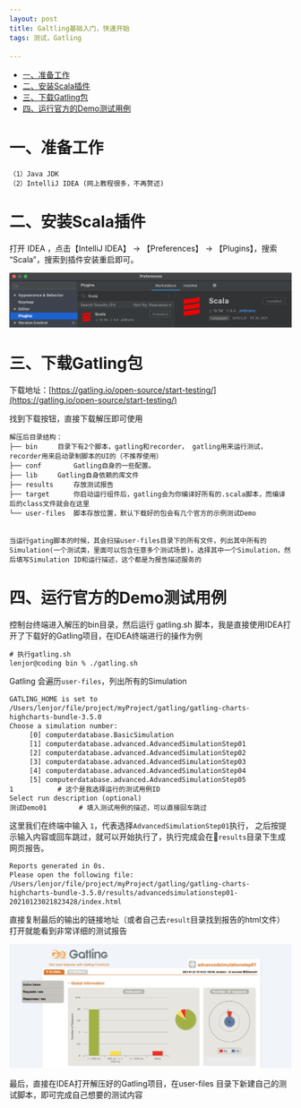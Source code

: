 ```yaml
---
layout: post
title: Galtling基础入门，快速开始
tags: 测试，Gatling  

---
```


<!-- TOC -->

- [一、准备工作](#一准备工作)
- [二、安装Scala插件](#二安装scala插件)
- [三、下载Gatling包](#三下载gatling包)
- [四、运行官方的Demo测试用例](#四运行官方的demo测试用例)

<!-- /TOC -->
# 一、准备工作

```
（1）Java JDK
（2）IntelliJ IDEA (网上教程很多，不再赘述)
```

# 二、安装Scala插件

打开 IDEA ，点击【IntelliJ IDEA】 -> 【Preferences】 -> 【Plugins】，搜索 “Scala”，搜索到插件安装重启即可。

![](/images/posts/myBlog/2021-01-22-Gatling-Getting-Started-01.png)



# 三、下载Gatling包

下载地址：[https://gatling.io/open-source/start-testing/](https://gatling.io/open-source/start-testing/)

找到下载按钮，直接下载解压即可使用

```
解压后目录结构：
├── bin		目录下有2个脚本，gatling和recorder， gatling用来运行测试， recorder用来启动录制脚本的UI的（不推荐使用）
├── conf		Gatling自身的一些配置。
├── lib		Gatling自身依赖的库文件
├── results		存放测试报告
├── target		你启动运行组件后，gatling会为你编译好所有的.scala脚本，而编译后的class文件就会在这里
└── user-files	脚本存放位置，默认下载好的包会有几个官方的示例测试Demo


当运行gating脚本的时候，其会扫描user-files目录下的所有文件，列出其中所有的Simulation(一个测试类，里面可以包含任意多个测试场景)。选择其中一个Simulation，然后填写Simulation ID和运行描述，这个都是为报告描述服务的
```

# 四、运行官方的Demo测试用例

控制台终端进入解压的bin目录，然后运行 gatling.sh 脚本，我是直接使用IDEA打开了下载好的Gatling项目，在IDEA终端进行的操作为例

```
# 执行gatling.sh
lenjor@coding bin % ./gatling.sh
```

Gatling 会遍历`user-files`，列出所有的Simulation

```
GATLING_HOME is set to /Users/lenjor/file/project/myProject/gatling/gatling-charts-highcharts-bundle-3.5.0
Choose a simulation number:
     [0] computerdatabase.BasicSimulation
     [1] computerdatabase.advanced.AdvancedSimulationStep01
     [2] computerdatabase.advanced.AdvancedSimulationStep02
     [3] computerdatabase.advanced.AdvancedSimulationStep03
     [4] computerdatabase.advanced.AdvancedSimulationStep04
     [5] computerdatabase.advanced.AdvancedSimulationStep05
1			# 这个是我选择运行的测试用例ID
Select run description (optional)
测试Demo01		# 填入测试用例的描述，可以直接回车跳过
```

这里我们在终端中输入 `1`，代表选择`AdvancedSimulationStep01`执行，
之后按提示输入内容或回车跳过，就可以开始执行了，执行完成会在`results`目录下生成网页报告。

```
Reports generated in 0s.
Please open the following file: /Users/lenjor/file/project/myProject/gatling/gatling-charts-highcharts-bundle-3.5.0/results/advancedsimulationstep01-20210123021823428/index.html
```

直接复制最后的输出的链接地址（或者自己去`result`目录找到报告的html文件）打开就能看到非常详细的测试报告

![](/images/posts/myBlog/2021-01-22-Gatling-Getting-Started-02.png)


最后，直接在IDEA打开解压好的Gatling项目，在user-files 目录下新建自己的测试脚本，即可完成自己想要的测试内容